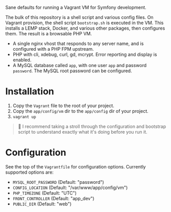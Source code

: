 Sane defaults for running a Vagrant VM for Symfony development.

The bulk of this repository is a shell script and various config files. On Vagrant provision, the shell script `bootstrap.sh` is executed in the VM. This installs a LEMP stack, Docker, and various other packages, then configures them. The result is a browsable PHP VM.

- A single nginx vhost that responds to any server name, and is configured with a PHP FPM upstream.
- PHP with cli, xdebug, curl, gd, mcrypt. Error reporting and display is enabled.
- A MySQL database called `app`, with one user `app` and password `password`. The MySQL root password can be configured.

# Installation

1. Copy the `Vagrant` file to the root of your project.
2. Copy the `app/config/vm` dir to the `app/config` dir of your project.
3. `vagrant up`

> :rocket: I recommend taking a stroll through the configuration and bootstrap script to understand exactly what it's doing before you run it.

# Configuration

See the top of the `Vagrantfile` for configuration options. Currently supported options are:

- `MYSQL_ROOT_PASSWORD` (Default: "password")
- `CONFIG_LOCATION` (Default: "/var/www/app/config/vm")
- `PHP_TIMEZONE` (Default: "UTC")
- `FRONT_CONTROLLER` (Default: "app_dev")
- `PUBLIC_DIR` (Default: "web")
